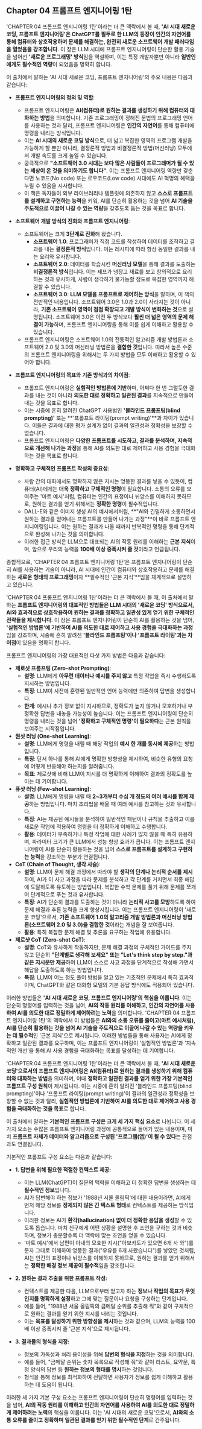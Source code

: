 ## Chapter 04  프롬프트 엔지니어링 1탄

'CHAPTER 04 프롬프트 엔지니어링 1탄'이라는 더 큰 맥락에서 볼 때, **'AI 시대 새로운 코딩, 프롬프트 엔지니어링'은 ChatGPT를 필두로 한 LLM의 등장이 인간의 자연어를 통해 컴퓨터와 상호작용하며 문제를 해결하는, 완전히 새로운 소프트웨어 개발 패러다임을 열었음을 강조합니다**. 이 장은 LLM 시대에 프롬프트 엔지니어링이 단순한 활용 기술을 넘어선 **'새로운 프로그래밍' 방식**임을 역설하며, 이는 특정 개발자뿐만 아니라 **일반인에게도 필수적인 역량**이 되었음을 명확히 합니다.

이 출처에서 말하는 'AI 시대 새로운 코딩, 프롬프트 엔지니어링'의 주요 내용은 다음과 같습니다:

- **프롬프트 엔지니어링의 정의 및 역할**:
    
    - 프롬프트 엔지니어링은 **AI(컴퓨터)로 원하는 결과를 생성하기 위해 컴퓨터와 대화하는 방법**을 의미합니다. 기존 프로그래밍이 정해진 문법의 프로그래밍 언어를 사용하는 것과 달리, 프롬프트 엔지니어링은 **인간의 자연어**를 통해 컴퓨터에 명령을 내리는 방식입니다.
    - 이는 **AI 시대의 새로운 코딩 방식**으로, 더 넓고 복잡한 영역의 프로그램 개발을 가능하게 할 뿐만 아니라, 결정론적 방법과 비결정론적 방법(머신러닝) 모두에서 개발 속도를 크게 높일 수 있습니다.
    - 궁극적으로 **"소프트웨어 3.0 시대는 보다 많은 사람들이 프로그래머가 될 수 있는 세상이 온 것을 의미하기도 합니다"**. 이는 프롬프트 엔지니어링 역량만 갖춘다면 노코드(No code) 또는 로우코드(Low code) 시대에도 AI 혁명의 혜택을 누릴 수 있음을 시사합니다.
    - 이 책은 독자들이 외부 라이브러리나 템플릿에 의존하지 않고 **스스로 프롬프트를 설계하고 구현하는 능력**을 키워, AI를 단순히 활용하는 것을 넘어 **AI 기술을 주도적으로 이끌어 나갈 수 있는 역량**을 갖추도록 돕는 것을 목표로 합니다.
- **소프트웨어 개발 방식의 진화와 프롬프트 엔지니어링**:
    
    - 소프트웨어는 크게 **3단계로 진화**해 왔습니다.
        - **소프트웨어 1.0**: 프로그래머가 직접 코드를 작성하여 데이터를 조작하고 결과를 내는 **결정론적 방식**입니다. 이는 레시피에 따라 항상 동일한 결과를 내는 요리와 유사합니다.
        - **소프트웨어 2.0**: 데이터를 학습시킨 **머신러닝 모델**을 통해 결과를 도출하는 **비결정론적 방식**입니다. 이는 셰프가 냉장고 재료를 보고 창의적으로 요리하는 것과 유사하게, 사람이 생각하기 불가능할 정도로 복잡한 영역까지 해결할 수 있습니다.
        - **소프트웨어 3.0**: **LLM 모델을 프롬프트로 제어하는 방식**을 말하며, 이 책의 전반적인 내용입니다. 소프트웨어 3.0은 1.0과 2.0이 사라지는 것이 아니라, **기존 소프트웨어 영역이 점점 확장되고 개발 방식이 변화하는 것**으로 설명됩니다. 소프트웨어 3.0은 이전 두 방식보다 **훨씬 더 넓은 영역의 문제 해결이 가능**하며, 프롬프트 엔지니어링을 통해 이를 쉽게 이해하고 활용할 수 있습니다.
    - 프롬프트 엔지니어링은 소프트웨어 1.0의 전통적인 알고리즘 개발 방법론과 소프트웨어 2.0 및 3.0의 머신러닝 방법론을 **결합한 것**입니다. 따라서 높은 수준의 프롬프트 엔지니어링을 위해서는 두 가지 방법을 모두 이해하고 활용할 수 있어야 합니다.
- **프롬프트 엔지니어링의 목표와 기존 방식과의 차이점**:
    
    - 프롬프트 엔지니어링은 **실험적인 방법론에 기반**하며, 어쩌다 한 번 그럴듯한 결과를 내는 것이 아니라 **의도한 대로 정확하고 일관된 결과**를 지속적으로 만들어내는 것을 목표로 합니다.
    - 이는 시중에 흔히 알려진 ChatGPT 사용법인 **'블라인드 프롬프팅(blind prompting)'** 또는 **'프롬프트 라이팅(prompt writing)'**과 차이가 있습니다. 이들은 결과에 대한 평가 설계가 없어 결과의 일관성과 정확성을 보장할 수 없습니다.
    - 프롬프트 엔지니어링은 **다양한 프롬프트를 시도하고, 결과를 분석하며, 지속적으로 개선해 나가는 과정**을 통해 AI를 의도한 대로 제어하고 사용 경험을 극대화하는 것을 목표로 합니다.
- **명확하고 구체적인 프롬프트 작성의 중요성**:
    
    - 사람 간의 대화에서도 명확하지 않은 지시는 엉뚱한 결과를 낳을 수 있듯이, 컴퓨터(AI)에게는 **더욱 정확하고 구체적인 명령**이 필요합니다. 소통의 오류를 보여주는 '마트 예시'처럼, 컴퓨터는 인간의 표정이나 뉘앙스를 이해하지 못하므로, 원하는 결과를 얻기 위해서는 **정확한 명령**이 필수적입니다.
    - DALL-E와 같은 이미지 생성 AI의 예시에서처럼, **"AI와 긴밀하게 소통하면서 원하는 결과를 얻어내는 프롬프트를 만들어 나가는 과정"**이 바로 프롬프트 엔지니어링입니다. 이는 원하는 결과가 나올 때까지 반복적인 명령을 통해 단계적으로 완성해 나가는 것을 의미합니다.
    - 이러한 접근 방식은 LLM으로 대표되는 AI의 작동 원리를 이해하는 **근본 지식**이며, 앞으로 우리의 능력을 **100배 이상 증폭시켜 줄 것**이라고 언급됩니다.

종합적으로, 'CHAPTER 04 프롬프트 엔지니어링 1탄'은 프롬프트 엔지니어링이 단순히 AI를 사용하는 기술이 아니라, AI 시대에 인간이 컴퓨터와 상호작용하고 문제를 해결하는 **새로운 형태의 프로그래밍**이자 **필수적인 '근본 지식'**임을 체계적으로 설명하고 있습니다.


'CHAPTER 04 프롬프트 엔지니어링 1탄'이라는 더 큰 맥락에서 볼 때, 이 출처에서 말하는 **프롬프트 엔지니어링의 대표적인 방법들은 LLM 시대의 '새로운 코딩' 방식으로서, AI와 효과적으로 상호작용하여 원하는 결과를 정확하고 일관성 있게 얻기 위한 구체적인 전략들을 제시합니다**. 이 장은 프롬프트 엔지니어링이 단순히 AI를 활용하는 것을 넘어, **'실험적인 방법론'에 기반하여 AI를 의도한 대로 제어하고 사용 경험을 극대화하는 과정**임을 강조하며, 시중에 흔히 알려진 **'블라인드 프롬프팅'이나 '프롬프트 라이팅'과는 차이점**이 있음을 명확히 합니다.

프롬프트 엔지니어링의 가장 대표적인 다섯 가지 방법은 다음과 같습니다:

- **제로샷 프롬프팅 (Zero-shot Prompting)**:
    - **설명**: LLM에게 **아무런 데이터나 예시를 주지 않고** 특정 작업을 즉시 수행하도록 지시하는 방법입니다.
    - **특징**: LLM이 사전에 훈련된 일반적인 언어 능력에만 의존하여 답변을 생성합니다.
    - **한계**: 예시나 추가 정보 없이 지시하므로, 정확도가 높지 않거나 모호하거나 부정확한 답변을 내놓을 가능성이 높습니다. 이는 프롬프트 엔지니어링이 단순히 명령을 내리는 것을 넘어 **'정확하고 구체적인 명령'이 필요하다**는 근본 원칙을 보여주는 시작점입니다.
- **원샷 러닝 (One-shot Learning)**:
    - **설명**: LLM에게 명령을 내릴 때 해당 작업의 **예시 한 개를 동시에 제공**하는 방법입니다.
    - **특징**: 단서 하나를 통해 AI에게 명확한 방향성을 제시하여, 비슷한 유형의 요청에 어떻게 반응해야 하는지를 알려줍니다.
    - **목표**: 제로샷에 비해 LLM이 지시를 더 명확하게 이해하여 결과의 정확도를 높이는 데 기여합니다.
- **퓨샷 러닝 (Few-shot Learning)**:
    - **설명**: LLM에게 명령을 내릴 때 **2~3개부터 수십 개 정도의 여러 예시를 함께 제공**하는 방법입니다. 마치 조리법을 배울 때 여러 예시를 참고하는 것과 유사합니다.
    - **특징**: AI는 제공된 예시들을 분석하여 일반적인 패턴이나 규칙을 추출하고 이를 새로운 작업에 적용하여 명령을 더 정확하게 이해하고 수행합니다.
    - **활용**: 데이터가 부족하거나 특정 작업에 대한 사례가 많지 않을 때 특히 유용하며, 파라미터 크기가 큰 LLM에서 성능 향상 효과가 큽니다. 이는 프롬프트 엔지니어링이 AI를 단순히 활용하는 것을 넘어 **스스로 프롬프트를 설계하고 구현하는 능력**을 강조하는 부분과 연결됩니다.
- **CoT (Chain of Thought, 생각 사슬)**:
    - **설명**: LLM이 문제 해결 과정에서 따라야 할 **생각의 단계나 논리적 순서를 제시**하여, AI가 이 사고 과정을 따라 문제를 분석하고 각 단계를 거치면서 최종 해답에 도달하도록 유도하는 방법입니다. 복잡한 수학 문제를 풀기 위해 문제를 쪼개어 단계적으로 푸는 것과 유사합니다.
    - **특징**: AI가 단순히 결과를 도출하는 것이 아니라 **논리적 사고를 모방**하도록 하여 문제 해결과 추론 능력을 크게 향상시킵니다. 이는 프롬프트 엔지니어링이 '새로운 코딩'으로서, **기존 소프트웨어 1.0의 알고리즘 개발 방법론과 머신러닝 방법론(소프트웨어 2.0 및 3.0)을 결합한 것**이라는 개념을 잘 보여줍니다.
    - **활용**: 특히 복잡한 문제 해결 및 추론을 요구하는 작업에 유용합니다.
- **제로샷 CoT (Zero-shot CoT)**:
    - **설명**: CoT와 유사하게 작동하지만, 문제 해결 과정의 구체적인 가이드를 주지 않고 단순히 **"단계별로 생각해 보세요" 또는 "Let's think step by step."과 같은 지시문만 제공**하여 LLM이 스스로 사고 과정을 단계적으로 작성해 가면서 해답을 도출하도록 하는 방법입니다.
    - **특징**: LLM이 어느 정도 풀이 방법을 알고 있는 기초적인 문제에서 특히 효과적이며, ChatGPT와 같은 대화형 모델의 기본 응답 방식에도 적용되어 있습니다.

이러한 방법들은 **'AI 시대 새로운 코딩, 프롬프트 엔지니어링'의 핵심을 이룹니다**. 이는 단순히 명령어를 입력하는 것을 넘어, **AI의 작동 원리를 이해하고, 인간의 자연어를 사용하여 AI를 의도한 대로 정밀하게 제어하려는 노력**을 의미합니다. 'CHAPTER 04 프롬프트 엔지니어링 1탄'의 맥락에서 이 방법들은 **AI와의 소통 오류를 줄이고(마트 예시처럼), AI를 단순히 활용하는 것을 넘어 AI 기술을 주도적으로 이끌어 나갈 수 있는 역량을 키우는 데 필수적**인 '근본 지식'으로 제시됩니다. 이러한 방법들을 통해 사용자는 AI에게 정확하고 일관된 결과를 요구하며, 이는 프롬프트 엔지니어링이 '실험적인 방법론'과 '지속적인 개선'을 통해 AI 사용 경험을 극대화하는 목표를 달성하는 데 기여합니다.

'CHAPTER 04 프롬프트 엔지니어링 1탄'이라는 더 큰 맥락에서 볼 때, **'AI 시대 새로운 코딩'으로서의 프롬프트 엔지니어링은 AI(컴퓨터)로 원하는 결과를 생성하기 위해 컴퓨터와 대화하는 방법**을 의미하며, 이때 **정확하고 일관된 결과를 얻기 위한 가장 기본적인 프롬프트 구성 원칙**이 제시됩니다. 이는 시중에 흔히 알려진 '블라인드 프롬프팅(blind prompting)'이나 '프롬프트 라이팅(prompt writing)'이 결과의 일관성과 정확성을 보장할 수 없는 것과 달리, **실험적인 방법론에 기반하여 AI를 의도한 대로 제어하고 사용 경험을 극대화하는 것을 목표**로 합니다.

이 출처에서 말하는 **기본적인 프롬프트 구성은 크게 세 가지 핵심 요소**로 나뉩니다. 이 세 가지 요소는 수많은 프롬프트 엔지니어링 과정에 공통적으로 들어가 있는 내용이며, 마치 **프롬프트 자체가 데이터와 알고리즘으로 구성된 '프로그램(앱)'이 될 수 있다**는 관점과도 연결됩니다.

기본적인 프롬프트 구성 요소는 다음과 같습니다:

- **1. 답변을 위해 필요한 적절한 컨텍스트 제공:**
    
    - 이는 LLM(ChatGPT)이 질문의 맥락을 이해하고 더 정확한 답변을 생성하는 데 **필수적인 정보**입니다.
    - AI가 답변해야 하는 정보가 '1988년 서울 올림픽'에 대한 내용이라면, AI에게 먼저 해당 정보를 **정제되지 않은 긴 텍스트 형태**로 컨텍스트를 제공하는 방식입니다.
    - 이러한 정보는 AI가 **환각(hallucination) 없이 더 정확한 응답을 생성**할 수 있도록 돕습니다. 마치 친구에게 어떤 상황을 설명한 후 조언을 구하는 것과 비슷하며, 정보가 충분할수록 더 맥락에 맞는 조언을 얻을 수 있습니다.
    - '마트 예시'에서 남편이 아내의 모호한 지시("아보카도가 있으면 6개 사 와")를 문자 그대로 이해하여 엉뚱한 결과("우유를 6개 사왔습니다")를 낳았던 것처럼, AI는 인간의 표정이나 뉘앙스를 이해하지 못하므로, 원하는 결과를 얻기 위해서는 **정확한 배경 정보 제공이 필수적**임을 강조합니다.
- **2. 원하는 결과 추출을 위한 프롬프트 작성:**
    
    - 컨텍스트를 제공한 다음, LLM으로부터 얻고자 하는 **정보나 작업의 목표가 무엇인지를 명확하게 설정**하고 그에 맞는 질문이나 요청을 구성하는 단계입니다.
    - 예를 들어, "1988년 서울 올림픽의 금메달 순위를 추출해 줘"와 같이 구체적으로 원하는 결과를 얻기 위한 지시를 내리는 것입니다.
    - 이는 **목표를 달성하기 위한 방향성을 제시**하는 것과 같으며, LLM의 능력을 100배 이상 증폭시켜 줄 '근본 지식'으로 제시됩니다.
- **3. 결과물의 형식을 지정:**
    
    - 정보의 가독성과 처리 용이성을 위해 **답변의 형식을 지정**하는 것을 의미합니다.
    - 예를 들어, "금메달 순위는 숫자 목록으로 작성해 줘"와 같이 리스트, 요약문, 특정 양식의 답변 등 **원하는 정보의 형태를 명시**하는 것입니다.
    - 형식을 통해 정보를 최적화하여 전달하면 사용자가 정보를 쉽게 이해하고 활용하는 데 도움이 됩니다.

이러한 세 가지 기본 구성 요소는 프롬프트 엔지니어링이 단순히 명령어를 입력하는 것을 넘어, **AI의 작동 원리를 이해하고 인간의 자연어를 사용하여 AI를 의도한 대로 정밀하게 제어하려는 노력**의 핵심을 이룹니다. 이는 'AI 시대의 새로운 코딩'으로서, **AI와의 소통 오류를 줄이고 정확하며 일관된 결과를 얻기 위한 필수적인 단계**로 간주됩니다.